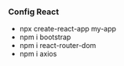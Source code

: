 ###  Config React

<ul>
<li>npx create-react-app my-app</li>
<li>npm i bootstrap</li>
<li>npm i react-router-dom</li>
<li>npm i axios</li>
</ul>